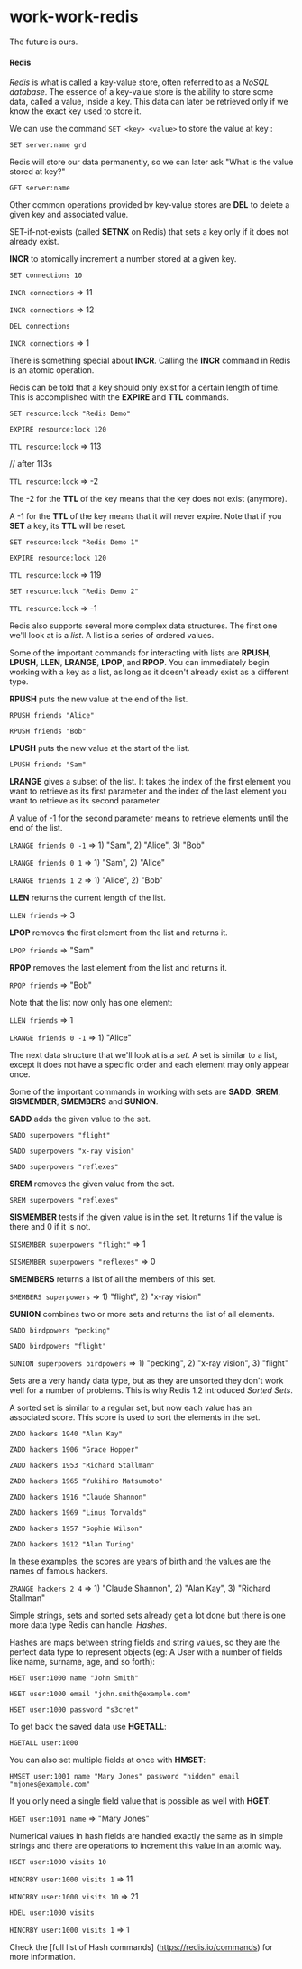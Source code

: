 work-work-redis
==============

The future is ours.


#### Redis

*Redis* is what is called a key-value store, often referred to as a *NoSQL database*. The essence of a key-value store is the ability to store some data, called a value, inside a key. This data can later be retrieved only if we know the exact key used to store it.

We can use the command `SET <key> <value>` to store the value <value> at key <key>:

`SET server:name grd`

Redis will store our data permanently, so we can later ask "What is the value stored at key?"

`GET server:name`

Other common operations provided by key-value stores are **DEL** to delete a given key and associated value.

SET-if-not-exists (called **SETNX** on Redis) that sets a key only if it does not already exist.

**INCR** to atomically increment a number stored at a given key.

`SET connections 10`

`INCR connections` => 11

`INCR connections` => 12

`DEL connections`

`INCR connections` => 1

There is something special about **INCR**. Calling the **INCR** command in Redis is an atomic operation.

Redis can be told that a key should only exist for a certain length of time. This is accomplished with the **EXPIRE** and **TTL** commands.

`SET resource:lock "Redis Demo"`

`EXPIRE resource:lock 120`

`TTL resource:lock` => 113

// after 113s

`TTL resource:lock` => -2

The -2 for the **TTL** of the key means that the key does not exist (anymore). 

A -1 for the **TTL** of the key means that it will never expire. Note that if you **SET** a key, its **TTL** will be reset.

`SET resource:lock "Redis Demo 1"`

`EXPIRE resource:lock 120`

`TTL resource:lock` => 119

`SET resource:lock "Redis Demo 2"`

`TTL resource:lock` => -1

Redis also supports several more complex data structures. The first one we'll look at is a *list*. A list is a series of ordered values. 

Some of the important commands for interacting with lists are **RPUSH**, **LPUSH**, **LLEN**, **LRANGE**, **LPOP**, and **RPOP**. You can immediately begin working with a key as a list, as long as it doesn't already exist as a different type.

**RPUSH** puts the new value at the end of the list.

`RPUSH friends "Alice"`

`RPUSH friends "Bob"`

**LPUSH** puts the new value at the start of the list.

`LPUSH friends "Sam"`

**LRANGE** gives a subset of the list. It takes the index of the first element you want to retrieve as its first parameter and the index of the last element you want to retrieve as its second parameter. 

A value of -1 for the second parameter means to retrieve elements until the end of the list.


`LRANGE friends 0 -1` => 1) "Sam", 2) "Alice", 3) "Bob"

`LRANGE friends 0 1` => 1) "Sam", 2) "Alice"

`LRANGE friends 1 2` => 1) "Alice", 2) "Bob"

**LLEN** returns the current length of the list.

`LLEN friends` => 3
	
**LPOP** removes the first element from the list and returns it.


`LPOP friends` => "Sam"
	
**RPOP** removes the last element from the list and returns it.

`RPOP friends` => "Bob"

Note that the list now only has one element:

`LLEN friends` => 1

`LRANGE friends 0 -1` => 1) "Alice"

The next data structure that we'll look at is a *set*. A set is similar to a list, except it does not have a specific order and each element may only appear once. 

Some of the important commands in working with sets are **SADD**, **SREM**, **SISMEMBER**, **SMEMBERS** and **SUNION**.

**SADD** adds the given value to the set.

`SADD superpowers "flight"`

`SADD superpowers "x-ray vision"`

`SADD superpowers "reflexes"`

**SREM** removes the given value from the set.

`SREM superpowers "reflexes"`

**SISMEMBER** tests if the given value is in the set. It returns 1 if the value is there and 0 if it is not.

`SISMEMBER superpowers "flight"` => 1

`SISMEMBER superpowers "reflexes"` => 0

**SMEMBERS** returns a list of all the members of this set.

`SMEMBERS superpowers` => 1) "flight", 2) "x-ray vision"

**SUNION** combines two or more sets and returns the list of all elements.

`SADD birdpowers "pecking"`

`SADD birdpowers "flight"`

`SUNION superpowers birdpowers` => 1) "pecking", 2) "x-ray vision", 3) "flight"

Sets are a very handy data type, but as they are unsorted they don't work well for a number of problems. This is why Redis 1.2 introduced *Sorted Sets*.

A sorted set is similar to a regular set, but now each value has an associated score. This score is used to sort the elements in the set.

`ZADD hackers 1940 "Alan Kay"`

`ZADD hackers 1906 "Grace Hopper"`

`ZADD hackers 1953 "Richard Stallman"`

`ZADD hackers 1965 "Yukihiro Matsumoto"`

`ZADD hackers 1916 "Claude Shannon"`

`ZADD hackers 1969 "Linus Torvalds"`

`ZADD hackers 1957 "Sophie Wilson"`

`ZADD hackers 1912 "Alan Turing"`

In these examples, the scores are years of birth and the values are the names of famous hackers.

`ZRANGE hackers 2 4` => 1) "Claude Shannon", 2) "Alan Kay", 3) "Richard Stallman"

Simple strings, sets and sorted sets already get a lot done but there is one more data type Redis can handle: *Hashes*.

Hashes are maps between string fields and string values, so they are the perfect data type to represent objects (eg: A User with a number of fields like name, surname, age, and so forth):

`HSET user:1000 name "John Smith"`

`HSET user:1000 email "john.smith@example.com"`

`HSET user:1000 password "s3cret"`

To get back the saved data use **HGETALL**:

`HGETALL user:1000`

You can also set multiple fields at once with **HMSET**:

`HMSET user:1001 name "Mary Jones" password "hidden" email "mjones@example.com"`

If you only need a single field value that is possible as well with **HGET**:

`HGET user:1001 name` => "Mary Jones"

Numerical values in hash fields are handled exactly the same as in simple strings and there are operations to increment this value in an atomic way.

`HSET user:1000 visits 10`

`HINCRBY user:1000 visits 1` => 11

`HINCRBY user:1000 visits 10` => 21

`HDEL user:1000 visits`

`HINCRBY user:1000 visits 1` => 1

Check the [full list of Hash commands] (https://redis.io/commands) for more information.
